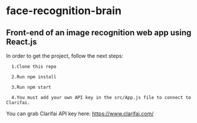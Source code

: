 # face-recognition-brain
Front-end of an image recognition web app using React.js
--------------------------------------------------------
In order to get the project, follow the next steps:


      1.Clone this repo
  
      2.Run npm install
  
      3.Run npm start
  
      4.You must add your own API key in the src/App.js file to connect to Clarifai.
  
You can grab Clarifai API key here: https://www.clarifai.com/
